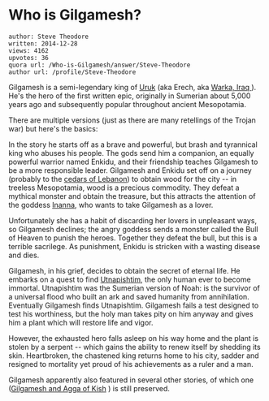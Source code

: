 # Who is Gilgamesh?

	author: Steve Theodore
	written: 2014-12-28
	views: 4162
	upvotes: 36
	quora url: /Who-is-Gilgamesh/answer/Steve-Theodore
	author url: /profile/Steve-Theodore


Gilgamesh is a semi-legendary king of [Uruk](http://www.ancient.eu/uruk/) (aka Erech, aka [Warka, Iraq ](http://www.cemml.colostate.edu/cultural/09476/iraq05-115.html)). He's the hero of the first written epic, originally in Sumerian about 5,000 years ago and subsequently popular throughout ancient Mesopotamia. 

There are multiple versions (just as there are many retellings of the Trojan war) but here's the basics:

In the story he starts off as a brave and powerful, but brash and tyrannical king who abuses his people. The gods send him a companion, an equally powerful warrior named Enkidu, and their friendship teaches Gilgamesh to be a more responsible leader. Gilgamesh and Enkidu set off on a journey (probably to the [cedars of Lebanon](http://en.wikipedia.org/wiki/Cedars_of_God)) to obtain wood for the city -- in treeless Mesopotamia, wood is a precious commodity. They defeat a mythical monster and obtain the treasure, but this attracts the attention of the goddess [Inanna](http://www.ancient.eu/Inanna/), who wants to take Gilgamesh as a lover. 

Unfortunately she has a habit of discarding her lovers in unpleasant ways, so Gilgamesh declines; the angry goddess sends a monster called the Bull of Heaven to punish the heroes. Together they defeat the bull, but this is a terrible sacrilege. As punishment, Enkidu is stricken with a wasting disease and dies. 

Gilgamesh, in his grief, decides to obtain the secret of eternal life. He embarks on a quest to find [Utnapishtim](http://en.wikipedia.org/wiki/Utnapishtim), the only human ever to become immortal. Utnapishtim was the Sumerian version of Noah: is the survivor of a universal flood who built an ark and saved humanity from annihilation. Eventually Gilgamesh finds Utnapishtim. Gilgamesh fails a test designed to test his worthiness, but the holy man takes pity on him anyway and gives him a plant which will restore life and vigor. 

However, the exhausted hero falls asleep on his way home and the plant is stolen by a serpent -- which gains the ability to renew itself by shedding its skin. Heartbroken, the chastened king returns home to his city, sadder and resigned to mortality yet proud of his achievements as a ruler and a man.

Gilgamesh apparently also featured in several other stories, of which one ([Gilgamesh and Agga of Kish](http://www.piney.com/BabGilgAgga.html) ) is still preserved.

